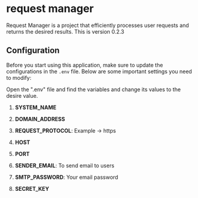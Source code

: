 # request manager 
Request Manager is a project that efficiently processes user requests and returns the desired results.
This is version 0.2.3

## Configuration
Before you start using this application, make sure to update the configurations in the `.env` file. Below are some important settings you need to modify:

Open the ".env" file and find the variables and change its values to the desire value.

1. **SYSTEM_NAME**
    
2. **DOMAIN_ADDRESS**

3. **REQUEST_PROTOCOL**:
    Example -> https

4. **HOST**

5. **PORT**

6. **SENDER_EMAIL**:
    To send email to users

7. **SMTP_PASSWORD**:
    Your email password

8. **SECRET_KEY**
